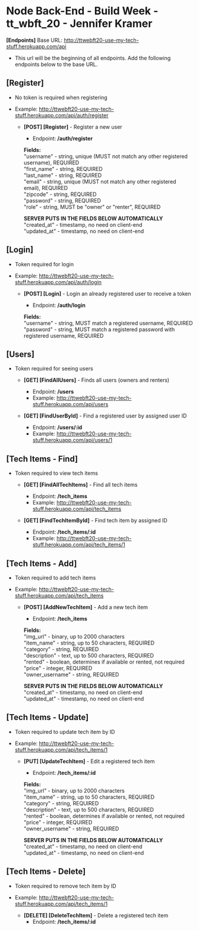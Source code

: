 # Node Back-End - Build Week - tt_wbft_20 - Jennifer Kramer

**[Endpoints]** Base URL: http://ttwebft20-use-my-tech-stuff.herokuapp.com/api
- This url will be the beginning of all endpoints. Add the following endpoints below to the base URL.

## [Register]
- No token is required when registering
- Example: http://ttwebft20-use-my-tech-stuff.herokuapp.com/api/auth/register

    * **[POST] [Register]** - Register a new user </br>
        - Endpoint: **/auth/register**

        **Fields:** </br>
        "username" - string, unique (MUST not match any other registered username), REQUIRED </br>
        "first_name" - string, REQUIRED </br>
        "last_name" - string, REQUIRED </br>
        "email" - string, unique (MUST not match any other registered email), REQUIRED </br>
        "zipcode" - string, REQUIRED </br>
        "password" - string, REQUIRED </br>
        "role" - string, MUST be "owner" or "renter", REQUIRED </br>

        **SERVER PUTS IN THE FIELDS BELOW AUTOMATICALLY**
        "created_at" - timestamp, no need on client-end </br>
        "updated_at" - timestamp, no need on client-end </br>

## [Login]
- Token required for login
- Example: http://ttwebft20-use-my-tech-stuff.herokuapp.com/api/auth/login

    * **[POST] [Login]** - Login an already registered user to receive a token </br>
        - Endpoint: **/auth/login**

        **Fields:** </br>
        "username" - string, MUST match a registered username, REQUIRED </br>
        "password" - string, MUST match a registered password with registered username, REQUIRED </br>

## [Users]
- Token required for seeing users

    * **[GET] [FindAllUsers]** - Finds all users (owners and renters) </br>
        - Endpoint: **/users**
        - Example: http://ttwebft20-use-my-tech-stuff.herokuapp.com/api/users

    * **[GET] [FindUserById]** - Find a registered user by assigned user ID </br>
        - Endpoint: **/users/:id**
        - Example: http://ttwebft20-use-my-tech-stuff.herokuapp.com/api/users/1

## [Tech Items - Find]
- Token required to view tech items

    * **[GET] [FindAllTechItems]** - Find all tech items </br>
        - Endpoint: **/tech_items**
        - Example: http://ttwebft20-use-my-tech-stuff.herokuapp.com/api/tech_items
    
    * **[GET] [FindTechItemById]** - Find tech item by assigned ID </br>
        - Endpoint: **/tech_items/:id**
        - Example: http://ttwebft20-use-my-tech-stuff.herokuapp.com/api/tech_items/1

## [Tech Items - Add]
- Token required to add tech items
- Example: http://ttwebft20-use-my-tech-stuff.herokuapp.com/api/tech_items
    
    * **[POST] [AddNewTechItem]** - Add a new tech item </br>
        - Endpoint: **/tech_items**

        **Fields:** </br>
        "img_url" - binary, up to 2000 characters </br>
        "item_name" - string, up to 50 characters, REQUIRED </br>
        "category" - string, REQUIRED </br>
        "description" - text, up to 500 characters, REQUIRED </br>
        "rented" - boolean, determines if available or rented, not required </br>
        "price" - integer, REQUIRED </br>
        "owner_username" - string, REQUIRED </br>
        
        **SERVER PUTS IN THE FIELDS BELOW AUTOMATICALLY**
        "created_at" - timestamp, no need on client-end </br>
        "updated_at" - timestamp, no need on client-end </br>

## [Tech Items - Update]
- Token required to update tech item by ID
- Example: http://ttwebft20-use-my-tech-stuff.herokuapp.com/api/tech_items/1

    * **[PUT] [UpdateTechItem]** - Edit a registered tech item </br>
        - Endpoint: **/tech_items/:id**

        **Fields:** </br>
        "img_url" - binary, up to 2000 characters </br>
        "item_name" - string, up to 50 characters, REQUIRED </br>
        "category" - string, REQUIRED </br>
        "description" - text, up to 500 characters, REQUIRED </br>
        "rented" - boolean, determines if available or rented, not required </br>
        "price" - integer, REQUIRED </br>
        "owner_username" - string, REQUIRED </br>

        **SERVER PUTS IN THE FIELDS BELOW AUTOMATICALLY**
        "created_at" - timestamp, no need on client-end </br>
        "updated_at" - timestamp, no need on client-end </br>

## [Tech Items - Delete]
- Token required to remove tech item by ID
- Example: http://ttwebft20-use-my-tech-stuff.herokuapp.com/api/tech_items/1

    * **[DELETE] [DeleteTechItem]** - Delete a registered tech item </br>
        - Endpoint: **/tech_items/:id**
